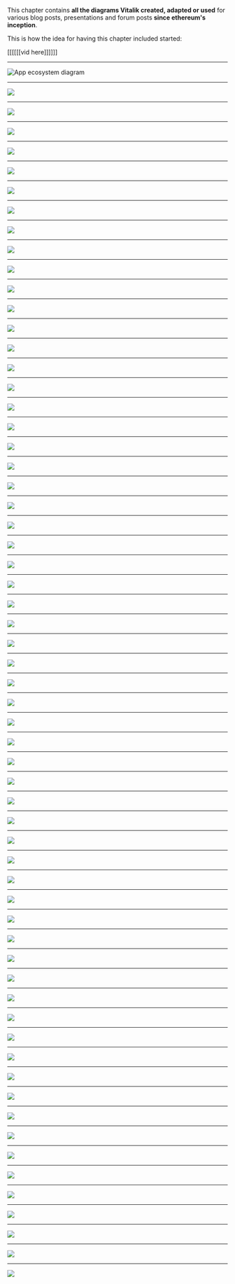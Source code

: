 This chapter contains **all the diagrams Vitalik created, adapted or used** for various blog posts, presentations and forum posts **since ethereum's inception**. 

This is how the idea for having this chapter included started:

[[[[[[vid here]]]]]]

___

![App ecosystem diagram](appecosystem.png)

---

![](apply_block_diagram.png)

---

![](apply_tx_diagram.png)

---

![](asichome1.png)

---

![](barmodel.png)

---

![](bitcoin_price_chart.png)

---

![](block.png)

---

![](blockchain.png)

---

![](centralized_multichain.png)

---

![](chain_forks.png)

---

![](chain_selection.png)

---

![](chain_selection2.png)

---

![](chain_selection3.png)

---

![](chain_selection4.png)

---

![](chain_selection5.png)

--- 

![](chaindiag.png)

---

![](clientserver.png)

--- 

![](colored_coins_utxo_tree.png)

---

![](contract_execution_flowchart.png)

---

![](contract_relationship.png)

---

![](contract_relationship2.png)

---

![](cpuhome.png)

---

![](cube.png)

---

![](currency.png)

---

![](ecthingy.png)

---

![](endo1.png)

---

![](endo1.svg.png)

---

![](endo2.svg.png)

---

![](endo3.svg.png)

---

![](endo4.svg.png)

---

![](endo5.svg.png)

---

![](endo10.svg.png)

---

![](endo20.svg.png)

---

![](endo30.svg.png)

---

![](entropy.png)

---

![](ess1.png)

---

![](ess2.png)

---

![](ether_sale_process.png)

---

![](etherscriper.png)

---

![](ethertransition.png)

---

![](ethlogo_small.png)

---

![](executionpath.png)

---

![](failurerate.png)

---

![](fault_tolerance_1.png)

---

![](fault_tolerance_2.png)

---

![](fourpoints.png)

---

![](futarchy_bottom.png)

---

![](futarchy_top.png)

---

![](futarchy.png)

---

![](futarchy0.png)

---

![](grandequation.png)

---

![](grandequation2.png)

---

![](heap1.png)

---

![](heap2.png)

---

![](heap3.png)

---

![](heap4.png)

---

![](heap5.png)

---

![](heap6.png)

---

![](heap20.png)

---

![](hubchain.png)

---

![](hubspoke.png)

---

![](image2.png)